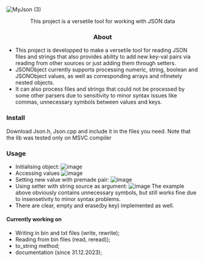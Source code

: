 ![MyJson (3)](https://github.com/Crucinio/MyJson/assets/109169672/f3740dd1-cb71-44b4-bddc-78b0caab9bac)
<p style="text-align: center;">This project is a versetile tool for working with JSON data</p>
<h3 style="text-align: center;">About</h3>

- This project is developped to make a versetile tool for reading JSON files and strings that also provides ability to add new key-val pairs via reading from other sources or just adding them through setters.
- JSONObject currently supports processing numeric, string, boolean and JSONObject values, as well as corresponding arrays and nfinetely nested objects.
- It can also process files and strings that could not be processed by some other parsers due to sensitivity to minor syntax issues like commas, unnecessary symbols between values and keys.
### Install
Download Json.h, Json.cpp and include it in the files you need.
Note that the lib was tested only on MSVC compiler
### Usage
- Initialising object:
![image](https://github.com/Crucinio/MyJson/assets/109169672/fc35cf9f-8f59-481e-b821-97a5e6ee5517)
- Accessing values
![image](https://github.com/Crucinio/MyJson/assets/109169672/c253bb8c-cb11-4b1f-9772-1bb14bdc52b3)
- Setting new value with premade pair:
![image](https://github.com/Crucinio/MyJson/assets/109169672/6f1eda0f-89ec-4986-bd8a-76e8068c65d3)
- Using setter with string source as argument:
![image](https://github.com/Crucinio/MyJson/assets/109169672/7a5c2e62-fcf4-4096-b0f0-9c11d708282c)
The example above obviously contains unnecessary symbols, but still works fine due to insensetivity to minor syntax problems.
- There are clear, empty and erase(by key) implemented as well.

#### Currently working on
- Writing in bin and txt files (write, rewrite);
- Reading from bin files (read, reread));
- to_string method;
- documentation (since 31.12.2023);
